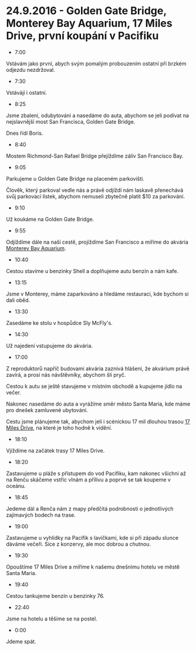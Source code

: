 # 24.9.2016 - Golden Gate Bridge, Monterey Bay Aquarium, 17 Miles Drive, první koupání v Pacifiku

   * 7:00

Vstávám jako první, abych svým pomalým probouzením ostatní při brzkém odjezdu nezdržoval.

   * 7:30

Vstávájí i ostatní.

   * 8:25

Jsme zbaleni, odubytováni a nasedáme do auta, abychom se jeli podívat na nejslavnější most San Francisca, Golden Gate Bridge.

Dnes řídí Boris.

   * 8:40

Mostem Richmond-San Rafael Bridge přejíždíme záliv San Francisco Bay.

   * 9:05

Parkujeme u Golden Gate Bridge na placeném parkovišti.

Člověk, který parkoval vedle nás a právě odjíždí nám laskavě přenechává svůj parkovací lístek, abychom nemuseli zbytečně platit $10 za parkování.

   * 9:10

Už koukáme na Golden Gate Bridge.

   * 9:55

Odjíždíme dále na naší cestě, projíždíme San Francisco a míříme do akvária [Monterey Bay Aquarium](https://en.wikipedia.org/wiki/Monterey_Bay_Aquarium).

   * 10:40

Cestou stavíme u benzinky Shell a doplňujeme autu benzín a nám kafe.

   * 13:15

Jsme v Monterey, máme zaparkováno a hledáme restauraci, kde bychom si dali oběd.

   * 13:30

Zasedáme ke stolu v hospůdce Sly McFly's.

   * 14:30

Už najedení vstupujeme do akvária.

   * 17:00

Z reproduktorů napříč budovami akvária zaznívá hlášení, že akvárium právě zavírá, a prosí nás návštěvníky, abychom šli pryč.

Cestou k autu se ještě stavujeme v místním obchodě a kupujeme jídlo na večer.

Nakonec nasedáme do auta a vyrážíme směr město Santa Maria, kde máme pro dnešek zamluvené ubytování.

Cestu jsme plánujeme tak, abychom jeli i scénickou 17 mil dlouhou trasou [17 Miles Drive](https://en.wikipedia.org/wiki/17-Mile_Drive), na které je toho hodně k vidění.

   * 18:10

Vjíždíme na začátek trasy 17 Miles Drive.

   * 18:20

Zastavujeme u pláže s přístupem do vod Pacifiku, kam nakonec všichni až na Renču skáčeme vstříc vlnám a přílivu a poprvé se tak koupeme v oceánu.

   * 18:45

Jedeme dál a Renča nám z mapy předčítá podrobnosti o jednotlivých zajímavých bodech na trase.

   * 19:00

Zastavujeme u vyhlídky na Pacifik s lavičkami, kde si při západu slunce dáváme večeři. Sice z konzervy, ale moc dobrou a chutnou.

   * 19:30

Opouštíme 17 Miles Drive a míříme k našemu dnešnímu hotelu ve městě Santa Maria.

   * 19:40

Cestou tankujeme benzín u benzinky 76.

   * 22:40

Jsme na hotelu a těšíme se na postel.

   * 0:00

Jdeme spát.

